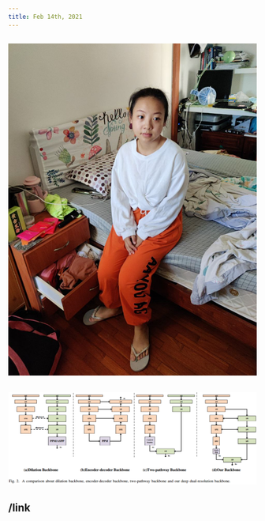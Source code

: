 ```yaml
---
title: Feb 14th, 2021
---
```


## ![](../assets/202102092032.jpg)
## ![](../assets/pages_backbone_1611297300063_0.png)
## /link
